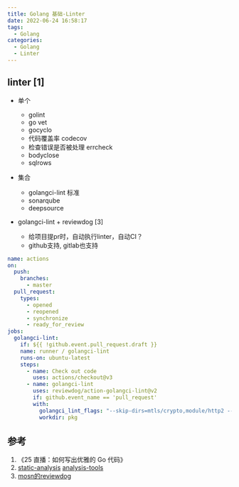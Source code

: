 ```yaml
---
title: Golang 基础-Linter
date: 2022-06-24 16:58:17
tags:
  - Golang
categories:
  - Golang  
  - Linter
---
```


<p></p>
<!-- more -->



## linter [1]
+ 单个
  + golint
  + go vet 
  + gocyclo
  + 代码覆盖率
    codecov
  + 检查错误是否被处理
    errcheck
  + bodyclose 
  + sqlrows

+ 集合
  - golangci-lint  标准
  - sonarqube
  - deepsource 

+ golangci-lint + reviewdog  [3]
  - 给项目提pr时，自动执行linter，自动CI？
  - github支持, gitlab也支持
``` yml
name: actions
on:
  push:
    branches:
      - master
  pull_request:
    types:
      - opened
      - reopened
      - synchronize
      - ready_for_review
jobs:
  golangci-lint:
    if: ${{ !github.event.pull_request.draft }}
    name: runner / golangci-lint
    runs-on: ubuntu-latest
    steps:
      - name: Check out code
        uses: actions/checkout@v3
      - name: golangci-lint
        uses: reviewdog/action-golangci-lint@v2
        if: github.event_name == 'pull_request'
        with:
          golangci_lint_flags: "--skip-dirs=mtls/crypto,module/http2 --enable-all --timeout=10m --exclude-use-default=false --tests=false --disable=gochecknoinits,gochecknoglobals,exhaustive,exhaustruct,exhaustivestruct,nakedret,ireturn,interfacer,tagliatelle,varnamelen"
          workdir: pkg
```

## 参考
1. 《25 直播：如何写出优雅的 Go 代码》
2. [ static-analysis](https://github.com/analysis-tools-dev/static-analysis)
   [analysis-tools](https://analysis-tools.dev/)
3. [mosn的reviewdog](https://github.com/mosn/mosn/blob/master/.github/workflows/reviewdog.yml)